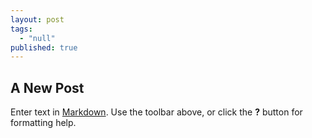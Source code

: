 ```yaml
---
layout: post
tags: 
  - "null"
published: true
---
```



## A New Post

Enter text in [Markdown](http://daringfireball.net/projects/markdown/). Use the toolbar above, or click the **?** button for formatting help.
